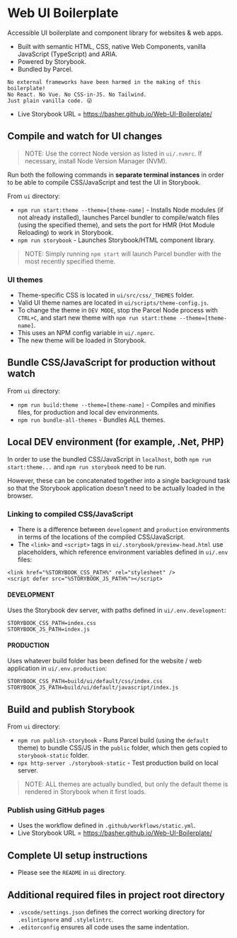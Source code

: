 # Web UI Boilerplate
Accessible UI boilerplate and component library for websites & web apps.
- Built with semantic HTML, CSS, native Web Components, vanilla JavaScript (TypeScript) and ARIA.
- Powered by Storybook.
- Bundled by Parcel.

```
No external frameworks have been harmed in the making of this boilerplate!
No React. No Vue. No CSS-in-JS. No Tailwind.
Just plain vanilla code. 😜
```

- Live Storybook URL = https://basher.github.io/Web-UI-Boilerplate/

## Compile and watch for UI changes
> NOTE: Use the correct Node version as listed in `ui/.nvmrc`. If necessary, install Node Version Manager (NVM).

Run both the following commands in **separate terminal instances** in order to be able to compile CSS/JavaScript and test the UI in Storybook.

From `ui` directory:
- `npm run start:theme --theme=[theme-name]` - Installs Node modules (if not already installed), launches Parcel bundler to compile/watch files (using the specified theme), and sets the port for HMR (Hot Module Reloading) to work in Storybook.
- `npm run storybook` - Launches Storybook/HTML component library.

> NOTE: Simply running `npm start` will launch Parcel bundler with the most recently specified theme.

### UI themes
- Theme-specific CSS is located in `ui/src/css/_THEMES` folder.
- Valid UI theme names are located in `ui/scripts/theme-config.js`.
- To change the theme in `DEV MODE`, stop the Parcel Node process with `CTRL+C`, and start new theme with `npm run start:theme --theme=[theme-name]`.
- This uses an NPM config variable in `ui/.npmrc`.
- The new theme will be loaded in Storybook.

## Bundle CSS/JavaScript for production without watch
From `ui` directory:
- `npm run build:theme --theme=[theme-name]` - Compiles and minifies files, for production and local dev environments.
- `npm run bundle-all-themes` - Bundles ALL themes.

## Local DEV environment (for example, .Net, PHP)
In order to use the bundled CSS/JavaScript in `localhost`, both `npm run start:theme...` and `npm run storybook` need to be run.

However, these can be concatenated together into a single background task so that the Storybook application doesn't need to be actually loaded in the browser.

### Linking to compiled CSS/JavaScript
- There is a difference between `development` and `production` environments in terms of the locations of the compiled CSS/JavaScript.
- The `<link>` and `<script>` tags in `ui/.storybook/preview-head.html` use placeholders, which reference environment variables defined in `ui/.env` files:

```
<link href="%STORYBOOK_CSS_PATH%" rel="stylesheet" />
<script defer src="%STORYBOOK_JS_PATH%"></script>
```

#### DEVELOPMENT
Uses the Storybook dev server, with paths defined in `ui/.env.development`:
```
STORYBOOK_CSS_PATH=index.css
STORYBOOK_JS_PATH=index.js
```

#### PRODUCTION
Uses whatever build folder has been defined for the website / web application in `ui/.env.production`:
```
STORYBOOK_CSS_PATH=build/ui/default/css/index.css
STORYBOOK_JS_PATH=build/ui/default/javascript/index.js
```

## Build and publish Storybook
From `ui` directory:
- `npm run publish-storybook` - Runs Parcel build (using the `default` theme) to bundle CSS/JS in the `public` folder, which then gets copied to `storybook-static` folder.
- `npx http-server ./storybook-static` - Test production build on local server.

> NOTE: ALL themes are actually bundled, but only the default theme is rendered in Storybook when it first loads.

### Publish using GitHub pages
- Uses the workflow defined in `.github/workflows/static.yml`.
- Live Storybook URL = https://basher.github.io/Web-UI-Boilerplate/

## Complete UI setup instructions
- Please see the `README` in `ui` directory.

## Additional required files in project root directory
- `.vscode/settings.json` defines the correct working directory for `.eslintignore` and `.stylelintrc`.
- `.editorconfig` ensures all code uses the same indentation.
